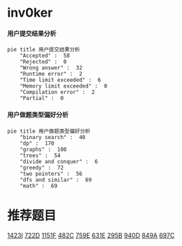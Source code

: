 # inv0ker

<!-- tabs:start -->



#### **用户提交结果分析**

```mermaid
pie title 用户提交结果分析
    "Accepted" :  58
    "Rejected" :  0
    "Wrong answer" :  32
    "Runtime error" :  2
    "Time limit exceeded" :  6
    "Memory limit exceeded" :  0
    "Compilation error" :  2
    "Partial" :  0
```

#### **用户做题类型偏好分析**

```mermaid
pie title 用户做题类型偏好分析
    "binary search" :  40
    "dp" :  170
    "graphs" :  100
    "trees" :  54
    "divide and conquer" :  6
    "greedy" :  72
    "two pointers" :  56
    "dfs and similar" :  69
    "math" :  69
```



<!-- tabs:end -->
# 推荐题目
[1423I](https://codeforces.com/contest/1423/problem/I)
[722D](https://codeforces.com/contest/722/problem/D)
[1151F](https://codeforces.com/contest/1151/problem/F)
[482C](https://codeforces.com/contest/482/problem/C)
[759E](https://codeforces.com/contest/759/problem/E)
[631E](https://codeforces.com/contest/631/problem/E)
[295B](https://codeforces.com/contest/295/problem/B)
[940D](https://codeforces.com/contest/940/problem/D)
[849A](https://codeforces.com/contest/849/problem/A)
[697C](https://codeforces.com/contest/697/problem/C)
